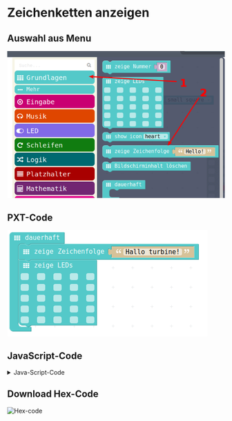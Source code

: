 # Zeichenketten anzeigen

## Auswahl aus Menu

![Menu-Auswahl](ZeichenkettenMenu.png)

## PXT-Code

![Menu-Auswahl](ZeichenkettenAnzeigen.png)

## JavaScript-Code

<details>
 <summary>Java-Script-Code</summary>

```js
basic.forever(() => {
    basic.showString("Hallo turbine!")
    basic.showLeds(`
        . . . . .
        . . . . .
        . . . . .
        . . . . .
        . . . . .
        `)
})
```
</details>

## Download Hex-Code

![Hex-code](mini-ZeichenketteAnzeigen.hex)

